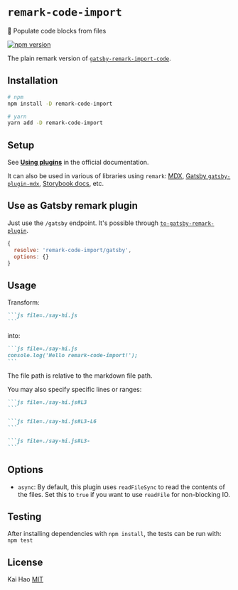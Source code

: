 # `remark-code-import`

📝 Populate code blocks from files

[![npm version](https://badge.fury.io/js/remark-code-import.svg)](https://badge.fury.io/js/remark-code-import)

The plain remark version of [`gatsby-remark-import-code`](https://github.com/pomber/gatsby-remark-import-code).

## Installation

```sh
# npm
npm install -D remark-code-import

# yarn
yarn add -D remark-code-import
```

## Setup

See [**Using plugins**](https://github.com/remarkjs/remark/blob/master/doc/plugins.md#using-plugins) in the official documentation.

It can also be used in various of libraries using `remark`: [MDX](https://mdxjs.com/advanced/plugins#using-remark-and-rehype-plugins), [Gatsby `gatsby-plugin-mdx`](https://www.gatsbyjs.org/docs/mdx/plugins/#remark-plugins), [Storybook docs](https://github.com/storybookjs/storybook/tree/master/addons/docs#manual-configuration), etc.

## Use as Gatsby remark plugin

Just use the `/gatsby` endpoint. It's possible through [`to-gatsby-remark-plugin`](https://github.com/kevin940726/to-gatsby-remark-plugin).

```js
{
  resolve: 'remark-code-import/gatsby',
  options: {}
}
```

## Usage

Transform:

````md
```js file=./say-hi.js
```
````

into:

````md
```js file=./say-hi.js
console.log('Hello remark-code-import!');
```
````

The file path is relative to the markdown file path.

You may also specify specific lines or ranges:

````md
```js file=./say-hi.js#L3
```

```js file=./say-hi.js#L3-L6
```

```js file=./say-hi.js#L3-
```
````



## Options

- `async`: By default, this plugin uses `readFileSync` to read the contents of the files. Set this to `true` if you want to use `readFile` for non-blocking IO.

## Testing

After installing dependencies with `npm install`, the tests can be run with: `npm test`

## License

Kai Hao
[MIT](LICENSE)

